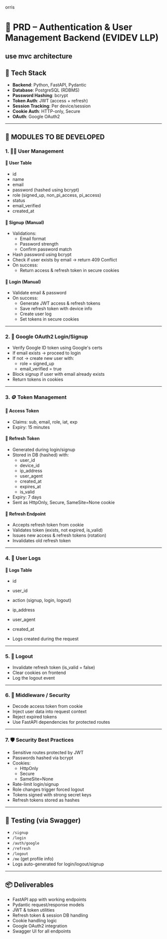 orris
# 📄 PRD – Authentication & User Management Backend (EVIDEV LLP)

## use mvc architecture

## 🔧 Tech Stack
- **Backend**: Python, FastAPI, Pydantic
- **Database**: PostgreSQL (RDBMS)
- **Password Hashing**: bcrypt
- **Token Auth**: JWT (access + refresh)
- **Session Tracking**: Per device/session
- **Cookie Auth**: HTTP-only, Secure
- **OAuth**: Google OAuth2

---

## 🧩 MODULES TO BE DEVELOPED

### 1. 🧑‍💼 User Management

#### 👤 User Table
- id
- name
- email
- password (hashed using bcrypt)
- role (signed_up, non_pi_access, pi_access)
- status
- email_verified
- created_at

#### 🔐 Signup (Manual)
- Validations:
  - Email format
  - Password strength
  - Confirm password match
- Hash password using bcrypt
- Check if user exists by email → return 409 Conflict
- On success:
  - Return access & refresh token in secure cookies

#### 🔐 Login (Manual)
- Validate email & password
- On success:
  - Generate JWT access & refresh tokens
  - Save refresh token with device info
  - Create user log
  - Set tokens in secure cookies

---

### 2. 🔑 Google OAuth2 Login/Signup

- Verify Google ID token using Google's certs
- If email exists → proceed to login
- If not → create new user with:
  - role = signed_up
  - email_verified = true
- Block signup if user with email already exists
- Return tokens in cookies

---

### 3. 🪙 Token Management

#### 🔐 Access Token
- Claims: sub, email, role, iat, exp
- Expiry: 15 minutes

#### 🔁 Refresh Token
- Generated during login/signup
- Stored in DB (hashed) with:
  - user_id
  - device_id
  - ip_address
  - user_agent
  - created_at
  - expires_at
  - is_valid
- Expiry: 7 days
- Sent as HttpOnly, Secure, SameSite=None cookie

#### 🔄 Refresh Endpoint
- Accepts refresh token from cookie
- Validates token (exists, not expired, is_valid)
- Issues new access & refresh tokens (rotation)
- Invalidates old refresh token

---

### 4. 📜 User Logs

#### 📘 Logs Table
- id
- user_id
- action (signup, login, logout)
- ip_address
- user_agent
- created_at

- Logs created during the request

---

### 5. 🚫 Logout

- Invalidate refresh token (is_valid = false)
- Clear cookies on frontend
- Log the logout event

---

### 6. 🔐 Middleware / Security

- Decode access token from cookie
- Inject user data into request context
- Reject expired tokens
- Use FastAPI dependencies for protected routes

---

### 7. 🛡️ Security Best Practices

- Sensitive routes protected by JWT
- Passwords hashed via bcrypt
- Cookies:
  - HttpOnly
  - Secure
  - SameSite=None
- Rate-limit login/signup
- Role changes trigger forced logout
- Tokens signed with strong secret keys
- Refresh tokens stored as hashes

---

## 🧪 Testing (via Swagger)
- `/signup`
- `/login`
- `/auth/google`
- `/refresh`
- `/logout`
- `/me` (get profile info)
- Logs auto-generated for login/logout/signup

---

## 📦 Deliverables

- FastAPI app with working endpoints
- Pydantic request/response models
- JWT & token utilities
- Refresh token & session DB handling
- Cookie handling logic
- Google OAuth2 integration
- Swagger UI for all endpoints
